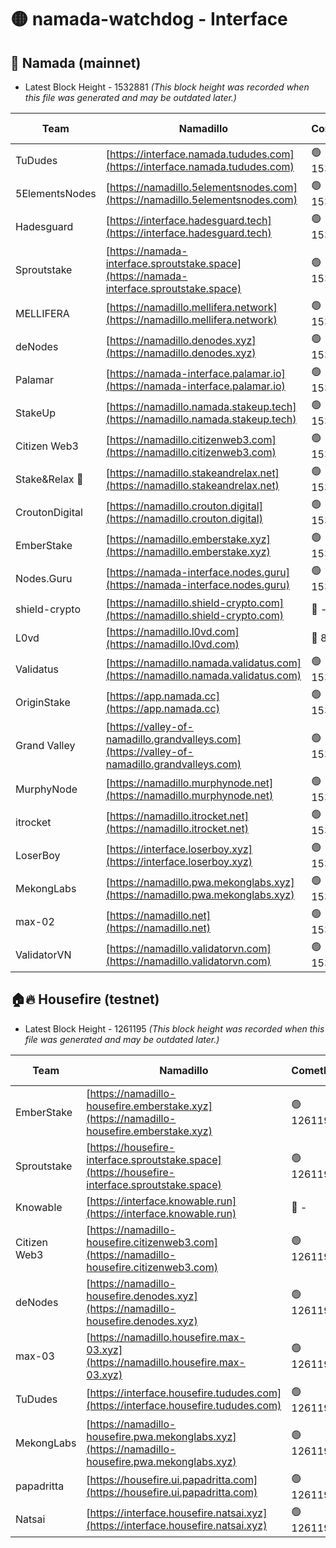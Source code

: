 # 🟡 namada-watchdog - Interface

## 🚀 Namada (mainnet)
- Latest Block Height - 1532881 *(This block height was recorded when this file was generated and may be outdated later.)*

| Team | Namadillo | CometBFT | Indexer | MASP Indexer |
|-|-|-|-|-|
| TuDudes | [https://interface.namada.tududes.com](https://interface.namada.tududes.com) | 🟢 1532854 | 🟢 1532854 | 🟢 1532854 |
| 5ElementsNodes | [https://namadillo.5elementsnodes.com](https://namadillo.5elementsnodes.com) | 🟢 1532854 | 🟢 1532854 | 🟢 1532854 |
| Hadesguard | [https://interface.hadesguard.tech](https://interface.hadesguard.tech) | 🟢 1532855 | 🟢 1532854 | 🟢 1532855 |
| Sproutstake | [https://namada-interface.sproutstake.space](https://namada-interface.sproutstake.space) | 🟢 1532855 | 🟢 1532855 | 🟢 1532855 |
| MELLIFERA | [https://namadillo.mellifera.network](https://namadillo.mellifera.network) | 🟢 1532856 | 🟢 1532856 | 🟢 1532856 |
| deNodes | [https://namadillo.denodes.xyz](https://namadillo.denodes.xyz) | 🟢 1532857 | 🟢 1532857 | 🟢 1532857 |
| Palamar | [https://namada-interface.palamar.io](https://namada-interface.palamar.io) | 🟢 1532857 | 🔴 - | 🔴 - |
| StakeUp | [https://namadillo.namada.stakeup.tech](https://namadillo.namada.stakeup.tech) | 🟢 1532861 | 🟢 1532861 | 🟢 1532861 |
| Citizen Web3 | [https://namadillo.citizenweb3.com](https://namadillo.citizenweb3.com) | 🟢 1532861 | 🟢 1532862 | 🟢 1532862 |
| Stake&Relax 🦥 | [https://namadillo.stakeandrelax.net](https://namadillo.stakeandrelax.net) | 🟢 1532862 | 🟢 1532862 | 🟢 1532862 |
| CroutonDigital | [https://namadillo.crouton.digital](https://namadillo.crouton.digital) | 🟢 1532863 | 🔴 1338918 | 🟢 1532863 |
| EmberStake | [https://namadillo.emberstake.xyz](https://namadillo.emberstake.xyz) | 🟢 1532863 | 🟢 1532863 | 🟢 1532863 |
| Nodes.Guru | [https://namada-interface.nodes.guru](https://namada-interface.nodes.guru) | 🟢 1532864 | 🟢 1532864 | 🟢 1532864 |
| shield-crypto | [https://namadillo.shield-crypto.com](https://namadillo.shield-crypto.com) | 🔴 - | 🔴 - | 🔴 - |
| L0vd | [https://namadillo.l0vd.com](https://namadillo.l0vd.com) | 🔴 894059 | 🔴 1302820 | 🔴 894059 |
| Validatus | [https://namadillo.namada.validatus.com](https://namadillo.namada.validatus.com) | 🟢 1532877 | 🔴 1338199 | 🟢 1532877 |
| OriginStake | [https://app.namada.cc](https://app.namada.cc) | 🟢 1532877 | 🟢 1532877 | 🟢 1532877 |
| Grand Valley | [https://valley-of-namadillo.grandvalleys.com](https://valley-of-namadillo.grandvalleys.com) | 🟢 1532877 | 🟢 1532877 | 🟢 1532877 |
| MurphyNode | [https://namadillo.murphynode.net](https://namadillo.murphynode.net) | 🟢 1532878 | 🟢 1532878 | 🔴 - |
| itrocket | [https://namadillo.itrocket.net](https://namadillo.itrocket.net) | 🟢 1532878 | 🔴 1339267 | 🔴 - |
| LoserBoy | [https://interface.loserboy.xyz](https://interface.loserboy.xyz) | 🟢 1532880 | 🟢 1532880 | 🔴 - |
| MekongLabs | [https://namadillo.pwa.mekonglabs.xyz](https://namadillo.pwa.mekonglabs.xyz) | 🟢 1532880 | 🟢 1532880 | 🟢 1532880 |
| max-02 | [https://namadillo.net](https://namadillo.net) | 🟢 1532881 | 🟢 1532881 | 🟢 1532880 |
| ValidatorVN | [https://namadillo.validatorvn.com](https://namadillo.validatorvn.com) | 🟢 1532881 | 🟢 1532881 | 🟢 1532881 |

## 🏠🔥 Housefire (testnet)
- Latest Block Height - 1261195 *(This block height was recorded when this file was generated and may be outdated later.)*

| Team | Namadillo | CometBFT | Indexer | MASP Indexer |
|-|-|-|-|-|
| EmberStake | [https://namadillo-housefire.emberstake.xyz](https://namadillo-housefire.emberstake.xyz) | 🟢 1261190 | 🟢 1261190 | 🔴 1083022 |
| Sproutstake | [https://housefire-interface.sproutstake.space](https://housefire-interface.sproutstake.space) | 🟢 1261190 | 🟢 1261190 | 🟢 1261190 |
| Knowable | [https://interface.knowable.run](https://interface.knowable.run) | 🔴 - | 🔴 - | 🔴 - |
| Citizen Web3 | [https://namadillo-housefire.citizenweb3.com](https://namadillo-housefire.citizenweb3.com) | 🟢 1261191 | 🔴 1162824 | 🔴 - |
| deNodes | [https://namadillo-housefire.denodes.xyz](https://namadillo-housefire.denodes.xyz) | 🟢 1261193 | 🟢 1261193 | 🟢 1261193 |
| max-03 | [https://namadillo.housefire.max-03.xyz](https://namadillo.housefire.max-03.xyz) | 🟢 1261193 | 🟢 1261193 | 🟢 1261193 |
| TuDudes | [https://interface.housefire.tududes.com](https://interface.housefire.tududes.com) | 🟢 1261194 | 🟢 1261194 | 🟢 1261194 |
| MekongLabs | [https://namadillo-housefire.pwa.mekonglabs.xyz](https://namadillo-housefire.pwa.mekonglabs.xyz) | 🟢 1261194 | 🟢 1261194 | 🔴 1083022 |
| papadritta | [https://housefire.ui.papadritta.com](https://housefire.ui.papadritta.com) | 🟢 1261194 | 🟢 1261194 | 🟢 1261194 |
| Natsai | [https://interface.housefire.natsai.xyz](https://interface.housefire.natsai.xyz) | 🟢 1261195 | 🟢 1261195 | 🟢 1261195 |

